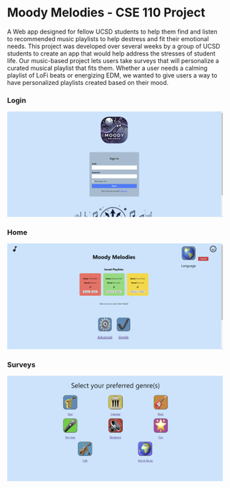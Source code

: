 # **Moody Melodies - CSE 110 Project**

A Web app designed for fellow UCSD students to help them find and listen to recommended music playlists to help destress and fit their emotional needs. This project was developed over several weeks by a group of UCSD students to create an app that would help address the stresses of student life. Our music-based project lets users take surveys that will personalize a curated musical playlist that fits them. Whether a user needs a calming playlist of LoFi beats or energizing EDM, we wanted to give users a way to have personalized playlists created based on their mood. 

### Login ###

![Image of LoginPage](https://github.com/nqrwhal/CSE-110-Moody-Melodies/blob/ReadMeUpdates/DemoImages/login.png) 

### Home ###
![Image of HomePage](https://github.com/nqrwhal/CSE-110-Moody-Melodies/blob/ReadMeUpdates/DemoImages/home.png) 

### Surveys ###

![Image of SurveyPage](https://github.com/nqrwhal/CSE-110-Moody-Melodies/blob/ReadMeUpdates/DemoImages/survey.png) 
